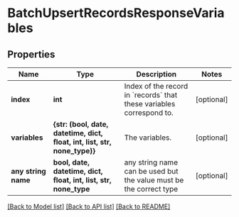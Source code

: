 # BatchUpsertRecordsResponseVariables


## Properties
Name | Type | Description | Notes
------------ | ------------- | ------------- | -------------
**index** | **int** | Index of the record in &#x60;records&#x60; that these variables correspond to. | [optional] 
**variables** | **{str: (bool, date, datetime, dict, float, int, list, str, none_type)}** | The variables. | [optional] 
**any string name** | **bool, date, datetime, dict, float, int, list, str, none_type** | any string name can be used but the value must be the correct type | [optional]

[[Back to Model list]](../README.md#documentation-for-models) [[Back to API list]](../README.md#documentation-for-api-endpoints) [[Back to README]](../README.md)


